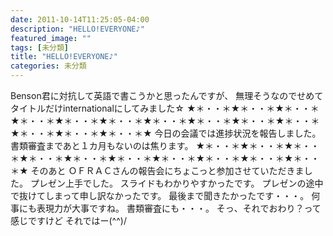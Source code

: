 ```yaml
---
date: 2011-10-14T11:25:05-04:00
description: "HELLO!EVERYONE♪"
featured_image: ""
tags: [未分類]
title: "HELLO!EVERYONE♪"
categories: 未分類
---
```


Benson君に対抗して英語で書こうかと思ったんですが、
無理そうなのでせめてタイトルだけinternationalにしてみました☆
★＊・・＊★＊・・＊★＊・・＊★＊・・＊★＊・・＊★＊・・＊★＊・・＊★＊・・＊★＊・・＊★＊・・＊★＊・・＊★＊・・＊★＊・・＊★
今日の会議では進捗状況を報告しました。
書類審査まであと１カ月もないのは焦ります。
★＊・・＊★＊・・＊★＊・・＊★＊・・＊★＊・・＊★＊・・＊★＊・・＊★＊・・＊★＊・・＊★＊・・＊★
そのあと
ＯＦＲＡＣさんの報告会にちょこっと参加させていただきました。
プレゼン上手でした。
スライドもわかりやすかったです。
プレゼンの途中で抜けてしまって申し訳なかったです。
最後まで聞きたかったです・・・。
何事にも表現力が大事ですね。
書類審査にも・・・。
そっ、それでおわり？って感じですけど
それではー(^^)/
